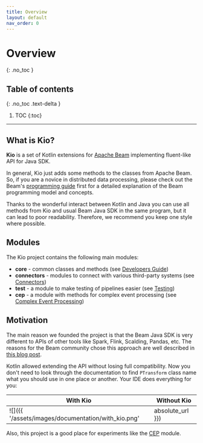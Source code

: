 ```yaml
---
title: Overview
layout: default
nav_order: 0
---
```


# Overview
{: .no_toc }

## Table of contents
{: .no_toc .text-delta }

1. TOC
{:toc}

---

## What is Kio?

**Kio** is a set of Kotlin extensions for [Apache Beam](https://beam.apache.org) implementing fluent-like API for Java SDK.

In general, Kio just adds some methods to the classes from Apache Beam. So, if you are a novice in distributed data
processing, please check out the Beam's [programming guide](https://beam.apache.org/documentation/programming-guide/)
first for a detailed explanation of the Beam programming model and concepts.

Thanks to the wonderful interact between Kotlin and Java you can use all methods from Kio and usual Beam Java SDK in
the same program, but it can lead to poor readability. Therefore, we recommend you keep one style where possible.

## Modules

The Kio project contains the following main modules:
* **core** - common classes and methods (see [Developers Guide](guide))
* **connectors** - modules to connect with various third-party systems (see [Connectors](connectors))
* **test** - a module to make testing of pipelines easier (see [Testing](testing.html))
* **cep** - a module with methods for complex event processing (see [Complex Event Processing](cep.html))

## Motivation

The main reason we founded the project is that the Beam Java SDK is very different to APIs of other tools like Spark,
Flink, Scalding, Pandas, etc. The reasons for the Beam community chose this approach are well described in
[this blog post](https://beam.apache.org/blog/where-is-my-pcollection-dot-map/).

Kotlin allowed extending the API without losing full compatibility. Now you don't need to look through the documentation
to find `PTransform` class name what you should use in one place or another. Your IDE does everything for you:

| With Kio | Without Kio |
|--|--|
| ![]({{ '/assets/images/documentation/with_kio.png' | absolute_url }}) | ![]({{ '/assets/images/documentation/without_kio.png' | absolute_url }}) |

Also, this project is a good place for experiments like the [CEP](cep.html) module.
